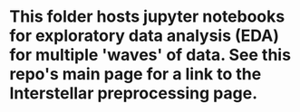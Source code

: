# This folder hosts jupyter notebooks for exploratory data analysis (EDA) for multiple 'waves' of data. See this repo's main page for a link to the Interstellar preprocessing page.
